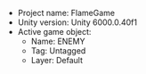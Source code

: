<!-- UNITY CODE ASSIST INSTRUCTIONS START -->
- Project name: FlameGame
- Unity version: Unity 6000.0.40f1
- Active game object:
  - Name: ENEMY
  - Tag: Untagged
  - Layer: Default
<!-- UNITY CODE ASSIST INSTRUCTIONS END -->